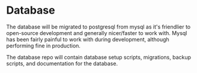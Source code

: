 # Database

The database will be migrated to postgresql from mysql as it's friendlier
to open-source development and generally nicer/faster to work with. Mysql has
been fairly painful to work with during development, although performing fine
in production.

The database repo will contain database setup scripts, migrations, backup
scripts, and documentation for the database.

